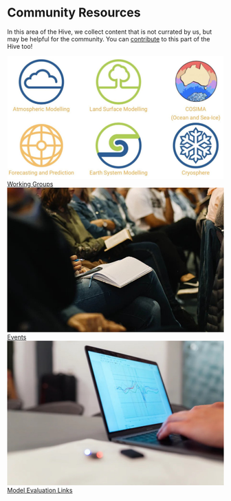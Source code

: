 # Community Resources

<!-- {% include "call_contribute.md" %} -->

In this area of the Hive, we collect content that is not currated by us, but may be helpful for the community. You can [contribute](../contribute/index.md) to this part of the Hive too!

<div class="card-container" style="flex-wrap:nowrap;">
    <a href="community_working_groups" class="vertical-card aspect-ratio1to1">
        <div class="vertical-card-image-container">
            <img class="img-cover" src="../assets/community_workinggroups.jpg" alt="Working Groups">
        </div>
        <div class="vertical-card-text-container   bold">Working Groups</div>
    </a>
    <a href="https://www.access-nri.org.au/community/events/" class="vertical-card aspect-ratio1to1" target="_blank">
        <div class="vertical-card-image-container">
            <img class="img-cover" src="../assets/events_2.jpg" alt="Events">
        </div>
        <div class="vertical-card-text-container   bold">Events</div>
    </a>
    <a href="community_med" class="vertical-card aspect-ratio1to1">
        <div class="vertical-card-image-container">
            <img class="img-cover" src="../assets/community_medlinks.jpg" alt="Model Evaluation Links">
        </div>
        <div class="vertical-card-text-container   bold">Model Evaluation Links</div>
    </a>
</div>